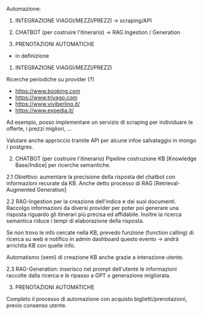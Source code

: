 Automazione:


1. INTEGRAZIONE VIAGGI/MEZZI/PREZZI
-> scraping/API

2. CHATBOT (per costruire l'itinerario)
-> RAG Ingestion / Generation

3. PRENOTAZIONI AUTOMATICHE
- in definizione

1. INTEGRAZIONE VIAGGI/MEZZI/PREZZI

Ricerche periodiche su provider (?)
- https://www.booking.com
- https://www.trivago.com
- https://www.viviberlino.it/
- https://www.expedia.it/

Ad esempio, posso implementare un servizio di scraping per individuare le offerte, i prezzi migliori, ...

Valutare anche approccio tramite API per alcune infoe salvataggio in mongo / postgres. 


2. CHATBOT (per costruire l'itinerario)
Pipeline costruzione KB [Knowledge Base/Indice] per ricerche semantiche.

2.1 Obiettivo: aumentare la precisione della risposta del chatbot con informazioni recurate da KB. Anche detto processo di RAG [Retrieval-Augmented Generation]

 
2.2 RAG-Ingestion per la creazione dell'indice e dei suoi documenti.
Raccolgo informazioni da diversi provider per poter poi generare una risposta riguardo gli itinerari più precisa ed affidabile. Inoltre la ricerca semantica riduce i tempi di elaborazione della risposta.

Se non trovo le info cercate nella KB, prevedo funzione (function calling) di ricerca su web e notifico in admin dashboard questo evento -> andrà arrichita KB con quelle info. 

Automatismo (semi) di creazione KB anche grazie a interazione utente.


2.3 RAG-Generation: inserisco nel prompt dell'utente le informazioni raccolte dalla ricerca e le ripasso a GPT x generazione migliorata. 

3. PRENOTAZIONI AUTOMATICHE

Completo il processo di automazione con acquisto biglietti/prenotazioni, previo consenso utente. 
